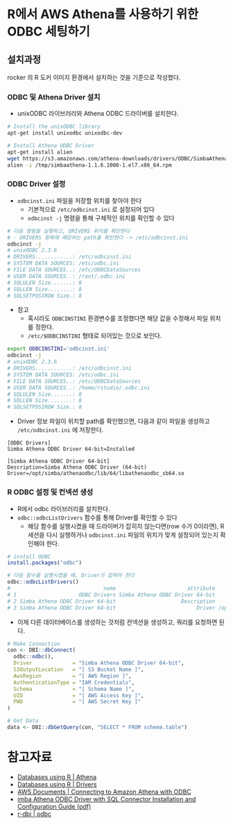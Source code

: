 # R에서 AWS Athena를 사용하기 위한 ODBC 세팅하기

## 설치과정

rocker 의 R 도커 이미지 환경에서 설치하는 것을 기준으로 작성했다.

### ODBC 및 Athena Driver 설치

- unixODBC 라이브러리와 Athena ODBC 드라이버를 설치한다.

```bash
# Install the unixODBC library
apt-get install unixodbc unixodbc-dev

# Install Athena ODBC Driver
apt-get install alien
wget https://s3.amazonaws.com/athena-downloads/drivers/ODBC/SimbaAthenaODBC_1.1.6.1000/Linux/simbaathena-1.1.6.1000-1.el7.x86_64.rpm -P /tmp
alien -i /tmp/simbaathena-1.1.6.1000-1.el7.x86_64.rpm
```

### ODBC Driver 설정

- `odbcinst.ini` 파일을 저장할 위치를 찾아야 한다
    - 기본적으로 `/etc/odbcinst.ini` 로 설정되어 있다
    - `odbcinst -j` 명령을 통해 구체적인 위치를 확인할 수 있다

```bash
# 다음 명령을 실행하고, DRIVERS 위치를 확인한다
# - DRIVERS 항목에 해당하는 path를 확인한다 -> /etc/odbcinst.ini
odbcinst -j
# unixODBC 2.3.6
# DRIVERS............: /etc/odbcinst.ini
# SYSTEM DATA SOURCES: /etc/odbc.ini
# FILE DATA SOURCES..: /etc/ODBCDataSources
# USER DATA SOURCES..: /root/.odbc.ini
# SQLULEN Size.......: 8
# SQLLEN Size........: 8
# SQLSETPOSIROW Size.: 8
```

- 참고
    - 혹시라도 `ODBCINSTINI` 환경변수를 조정했다면 해당 값을 수정해서 파일 위치를 정한다.
    - `/etc/$ODBCINSTINI` 형태로 되어있는 것으로 보인다.

```bash
export ODBCINSTINI='odbcinst.ini'
odbcinst -j
# unixODBC 2.3.6
# DRIVERS............: /etc/odbcinst.ini
# SYSTEM DATA SOURCES: /etc/odbc.ini
# FILE DATA SOURCES..: /etc/ODBCDataSources
# USER DATA SOURCES..: /home/rstudio/.odbc.ini
# SQLULEN Size.......: 8
# SQLLEN Size........: 8
# SQLSETPOSIROW Size.: 8
```

- Driver 정보 파일이 위치할 path를 확인했으면, 다음과 같이 파일을 생성하고 `/etc/odbcinst.ini` 에 저장한다.

```
[ODBC Drivers]
Simba Athena ODBC Driver 64-bit=Installed

[Simba Athena ODBC Driver 64-bit]
Description=Simba Athena ODBC Driver (64-bit)
Driver=/opt/simba/athenaodbc/lib/64/libathenaodbc_sb64.so
```

### R ODBC 설정 및 컨넥션 생성

- R에서 odbc 라이브러리를 설치한다.
- `odbc::odbcListDrivers` 함수를 통해 Driver를 확인할 수 있다
    - 해당 함수를 실행시켰을 때 드라이버가 잡히지 않는다면(row 수가 0이라면), R 세션을 다시 실행하거나 `odbcinst.ini` 파일의 위치가 맞게 설정되어 있는지 확인해야 한다.

```r
# install ODBC
install.packages("odbc")

# 다음 함수를 실행시켰을 때, Driver가 잡혀야 한다
odbc::odbcListDrivers()
#                              name                       attribute                                              value
# 1                    ODBC Drivers Simba Athena ODBC Driver 64-bit                                          Installed
# 2 Simba Athena ODBC Driver 64-bit                     Description                  Simba Athena ODBC Driver (64-bit)
# 3 Simba Athena ODBC Driver 64-bit                          Driver /opt/simba/athenaodbc/lib/64/libathenaodbc_sb64.so
```

- 이제 다른 데이터베이스를 생성하는 것처럼 컨넥션을 생성하고, 쿼리를 요청하면 된다.

```r
# Make Connection
con <- DBI::dbConnect(
  odbc::odbc(),
  Driver             = "Simba Athena ODBC Driver 64-bit",
  S3OutputLocation   = "[ S3 Bucket Name ]",
  AwsRegion          = "[ AWS Region ]",
  AuthenticationType = "IAM Credentials",
  Schema             = "[ Schema Name ]",
  UID                = "[ AWS Access Key ]",
  PWD                = "[ AWS Secret Key ]"
)

# Get Data
data <- DBI::dbGetQuery(con, "SELECT * FROM schema.table")
```

# 참고자료

- [Databases using R | Athena](https://db.rstudio.com/databases/athena/)
- [Databases using R | Drivers](https://db.rstudio.com/best-practices/drivers/)
- [AWS Documents | Connecting to Amazon Athena with ODBC](https://docs.aws.amazon.com/athena/latest/ug/connect-with-odbc.html)
- [imba Athena ODBC Driver with SQL Connector Installation and Configuration Guide (pdf)](https://s3.amazonaws.com/athena-downloads/drivers/ODBC/SimbaAthenaODBC_1.1.6.1000/docs/Simba+Athena+ODBC+Install+and+Configuration+Guide.pdf)
- [r-dbi | odbc](https://github.com/r-dbi/odbc)
